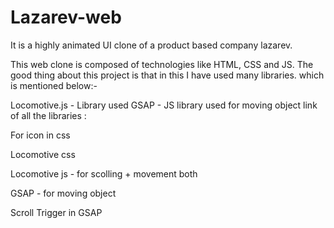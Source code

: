 # Lazarev-web
It is a highly animated UI clone of a product based company lazarev. 

This web clone is composed of technologies like HTML, CSS and JS. The good thing about this project is that in this I have used many libraries. 
which is mentioned below:-

Locomotive.js - Library used
GSAP - JS library used for moving object
link of all the libraries :

For icon in css
<link href="https://cdn.jsdelivr.net/npm/remixicon@4.3.0/fonts/remixicon.css" rel="stylesheet"/>

Locomotive css
<link rel="stylesheet" href="https://cdn.jsdelivr.net/npm/locomotive-scroll@3.5.4/dist/locomotive-scroll.css">

Locomotive js - for scolling + movement both
<script src="https://cdn.jsdelivr.net/npm/locomotive-scroll@3.5.4/dist/locomotive-scroll.js"></script>

GSAP - for moving object
<script src="https://cdnjs.cloudflare.com/ajax/libs/gsap/3.12.5/gsap.min.js"
    integrity="sha512-7eHRwcbYkK4d9g/6tD/mhkf++eoTHwpNM9woBxtPUBWm67zeAfFC+HrdoE2GanKeocly/VxeLvIqwvCdk7qScg=="
    crossorigin="anonymous" referrerpolicy="no-referrer"></script>

Scroll Trigger in GSAP
<script src="https://cdnjs.cloudflare.com/ajax/libs/gsap/3.12.5/ScrollTrigger.min.js" integrity="sha512-onMTRKJBKz8M1TnqqDuGBlowlH0ohFzMXYRNebz+yOcc5TQr/zAKsthzhuv0hiyUKEiQEQXEynnXCvNTOk50dg==" crossorigin="anonymous" referrerpolicy="no-referrer"></script>
